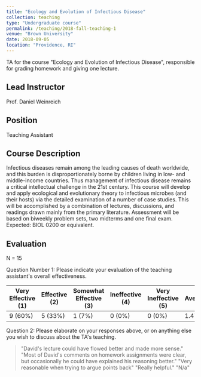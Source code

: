 ```yaml
---
title: "Ecology and Evolution of Infectious Disease"
collection: teaching
type: "Undergraduate course"
permalink: /teaching/2018-fall-teaching-1
venue: "Brown University"
date: 2018-09-05
location: "Providence, RI"
---
```


TA for the course "Ecology and Evolution of Infectious Disease", responsible for grading homework and giving one lecture.

Lead Instructor
------
Prof. Daniel Weinreich

Position
------
Teaching Assistant

Course Description
------
Infectious diseases remain among the leading causes of death worldwide, and this burden is disproportionately borne by children living in low- and middle-income countries. Thus management of infectious disease remains a critical intellectual challenge in the 21st century. This course will develop and apply ecological and evolutionary theory to infectious microbes (and their hosts) via the detailed examination of a number of case studies. This will be accomplished by a combination of lectures, discussions, and readings drawn mainly from the primary literature. Assessment will be based on biweekly problem sets, two midterms and one final exam. Expected: BIOL 0200 or equivalent.

Evaluation
------
N = 15

Question Number 1: Please indicate your evaluation of the teaching assistant's overall effectiveness. 

| Very Effective (1) | Effective (2) | Somewhat Effective (3) | Ineffective (4) | Very Ineffective (5) | Average |
|--------------------|---------------|------------------------|-----------------|----------------------|---------|
| 9 (60%)            | 5 (33%)       | 1 (7%)                 | 0 (0%)          | 0 (0%)               | 1.47    |

Question 2: Please elaborate on your responses above, or on anything else you wish to discuss about the TA's teaching.
> "David's lecture could have flowed better and made more sense."
> "Most of David's comments on homework assignments were clear, but occasionally he could have explained his reasoning better."
> "Very reasonable when trying to argue points back"
> "Really helpful."
> "N/a"
